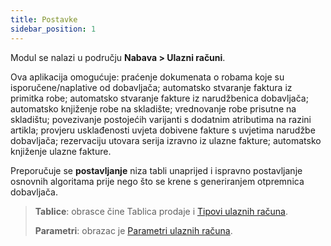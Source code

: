 ```yaml
---
title: Postavke
sidebar_position: 1
---
```


Modul se nalazi u području **Nabava > Ulazni računi**.

Ova aplikacija omogućuje: praćenje dokumenata o robama koje su isporučene/naplative od dobavljača; automatsko stvaranje faktura iz primitka robe; automatsko stvaranje fakture iz narudžbenica dobavljača; automatsko knjiženje robe na skladište; vrednovanje robe prisutne na skladištu; povezivanje postojećih varijanti s dodatnim atributima na razini artikla; provjeru usklađenosti uvjeta dobivene fakture s uvjetima narudžbe dobavljača; rezervaciju utovara serija izravno iz ulazne fakture; automatsko knjiženje ulazne fakture.

Preporučuje se **postavljanje** niza tabli unaprijed i ispravno postavljanje osnovnih algoritama prije nego što se krene s generiranjem otpremnica dobavljača.

> **Tablice**: obrasce čine Tablica prodaje i [Tipovi ulaznih računa](/docs/configurations/tables/purchase/purchase-invoices-type).
>
> **Parametri**: obrazac je [Parametri ulaznih računa](/docs/configurations/parameters/purchase/purchase-invoices-parameters).